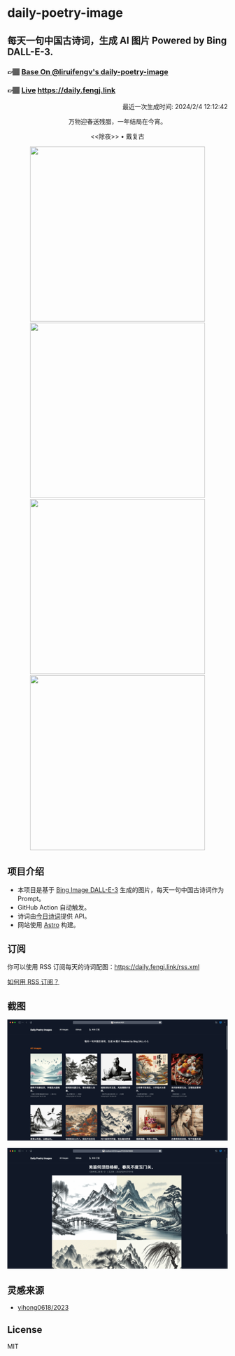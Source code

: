 
# daily-poetry-image

## 每天一句中国古诗词，生成 AI 图片 Powered by Bing DALL-E-3.

### 👉🏽 [Base On @liruifengv's daily-poetry-image](https://github.com/liruifengv/daily-poetry-image)

### 👉🏽 [Live](https://daily.fengj.link) https://daily.fengj.link

<p align="right">
  最近一次生成时间: 2024/2/4 12:12:42
</p>
<p align="center">
万物迎春送残腊，一年结局在今宵。
</p>
<p align="center">
<<除夜>> • 戴复古
</p>
<p align="center">
<img src="https://tse1.mm.bing.net/th/id/OIG4.6vZFaRUIQ8t52WbulZCW" height="400" width="400" />
<img src="https://tse3.mm.bing.net/th/id/OIG4.1XioS1ftteU1jzHNShjv" height="400" width="400" />
<img src="https://tse1.mm.bing.net/th/id/OIG4.evz8IKwp3OoFXuUkCEXU" height="400" width="400" />
<img src="https://tse3.mm.bing.net/th/id/OIG4.eHaWsHbeSCa_rcSbh2J4" height="400" width="400" />
</p>

## 项目介绍

-   本项目是基于 [Bing Image DALL-E-3](https://www.bing.com/images/create) 生成的图片，每天一句中国古诗词作为 Prompt。
-   GitHub Action 自动触发。
-   诗词由[今日诗词](https://www.jinrishici.com/)提供 API。
-   网站使用 [Astro](https://astro.build) 构建。

## 订阅

你可以使用 RSS 订阅每天的诗词配图：https://daily.fengj.link/rss.xml

[如何用 RSS 订阅？](https://zhuanlan.zhihu.com/p/55026716)

## 截图

![图片列表](./screenshots/Snipaste_2023-12-28_21-00-26.png)

![图片详情](./screenshots/Snipaste_2023-12-28_21-00-53.png)

## 灵感来源

-   [yihong0618/2023](https://github.com/yihong0618/2023)

## License

MIT
